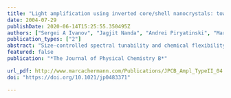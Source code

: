 ```yaml
---
title: "Light amplification using inverted core/shell nanocrystals: towards lasing in the single-exciton regime"
date: 2004-07-29
publishDate: 2020-06-14T15:25:55.350495Z
authors: ["Sergei A Ivanov", "Jagjit Nanda", "Andrei Piryatinski", "Marc Achermann", "Laurent P Balet", "Ilia V Bezel", "Polina Anikeeva", "Sergei Tretiak", "Victor I Klimov"]
publication_types: ["2"]
abstract: "Size-controlled spectral tunability and chemical flexibility make semiconductor nanocrystals (NCs) attractive as nanoscale building blocks for color-selectable optical-gain media. The technological potential of NCs as lasing materials is, however, significantly diminished by highly efficient nonradiative Auger recombination of multiexcitons leading to ultrafast decay of optical gain. Here we explore a novel approach to achieve NC lasing in the Auger-recombination-free regime by using type II NC heterostructures that promote spatial separation of electrons and holes. We show that such hetero-NCs can exhibit strong repulsive excitonexciton interactions that lead to significantly reduced excited-state absorption associated with NCs containing single electron-hole pairs. This effect leads to reduced optical-gain thresholds and can potentially allow lasing in the single-exciton regime, for which Auger recombination is inactive. We use these novel heteroNCs to demonstrate efficient amplified spontaneous emission (ASE) that is tunable across a “difficult” range of green and blue colors. The ASE in the blue range has never been previously achieved using traditional NCs with type I carrier localization."
featured: false
publication: "*The Journal of Physical Chemistry B*"

url_pdf: http://www.marcachermann.com/Publications/JPCB_Ampl_TypeII_04.pdf
doi: "https://doi.org/10.1021/jp0483371"

---
```


